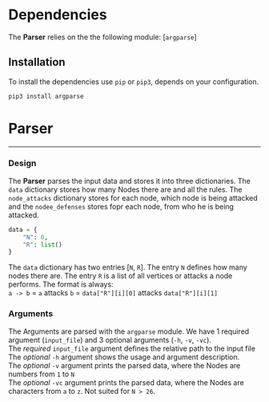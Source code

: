 # Dependencies

The **Parser** relies on the the following module: [`argparse`]

## Installation

To install the dependencies use `pip` or `pip3`, depends on your configuration.

```bash
pip3 install argparse
```

# Parser

<hr>

### Design
The **Parser** parses the input data and stores it into three dictionaries. The `data` dictionary stores how many Nodes there are and all the rules. The `node_attacks` dictionary stores for each node, which node is being attacked and the `nodee_defenses` stores fopr each node, from who he is being attacked. 

```python
data = {
    "N": 0,
    "R": list()
}
```

The `data` dictionary has two entries [`N`, `R`]. The entry `N` defines how many nodes there are. The entry `R` is a list of all vertices or attacks a node performs. The format is always:  
`a -> b` = `a` attacks `b` = `data["R"][i][0]` attacks `data["R"][i][1]`



### Arguments
The Arguments are parsed with the `argparse` module. We have 1 required argument (`input_file`) and 3 optional arguments (`-h`, `-v`, `-vc`).  
The _required_ `input_file` argument defines the relative path to the input file  
The _optional_ `-h` argument shows the usage and argument description.  
The _optional_ `-v` argument  prints the parsed data, where the Nodes are numbers from `1` to `N`  
The _optional_ `-vc` argument  prints the parsed data, where the Nodes are characters from `a` to `z`. Not suited for `N > 26`.  
